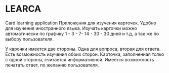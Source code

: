 # LEARCA
Card learning application
Приложения для изучения карточек. Удобно для изучения иностранного языка. 
Изучать карточки можно автоматически по графику 1 - 3 - 7- 14 - 30 - 30 дней и т.д, а так же по выбору пользователя.

У карочки имеется две стороны. Одна для вопроса, вторая для ответа. Есть возможность изучения обоих сторон. Карточка, заполненная толко с одной стороны, считается информативной.
Имеется возможность печатать ответ, по желанию пользователя.

